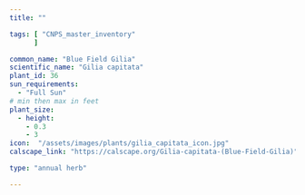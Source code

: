 ```yaml
---
title: ""

tags: [ "CNPS_master_inventory"
      ]

common_name: "Blue Field Gilia"
scientific_name: "Gilia capitata"
plant_id: 36
sun_requirements:
  - "Full Sun"
# min then max in feet
plant_size:
  - height: 
    - 0.3
    - 3
icon:  "/assets/images/plants/gilia_capitata_icon.jpg"
calscape_link: "https://calscape.org/Gilia-capitata-(Blue-Field-Gilia)"

type: "annual herb"

---
```



